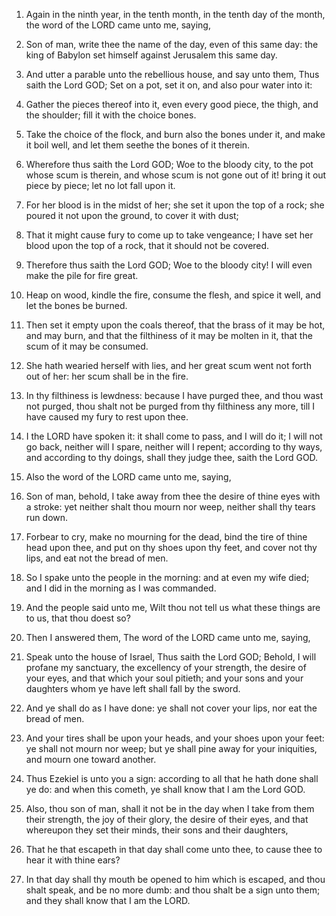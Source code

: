 1. Again in the ninth year, in the tenth month, in the tenth day of
the month, the word of the LORD came unto me, saying,

2. Son of man,
write thee the name of the day, even of this same day: the king of
Babylon set himself against Jerusalem this same day.

3. And utter a parable unto the rebellious house, and say unto them,
Thus saith the Lord GOD; Set on a pot, set it on, and also pour water
into it:

4. Gather the pieces thereof into it, even every good
piece, the thigh, and the shoulder; fill it with the choice bones.

5. Take the choice of the flock, and burn also the bones under it,
and make it boil well, and let them seethe the bones of it therein.

6. Wherefore thus saith the Lord GOD; Woe to the bloody city, to the
pot whose scum is therein, and whose scum is not gone out of it! bring
it out piece by piece; let no lot fall upon it.

7. For her blood is in the midst of her; she set it upon the top of
a rock; she poured it not upon the ground, to cover it with dust;

8. That it might cause fury to come up to take vengeance; I have set her
blood upon the top of a rock, that it should not be covered.

9. Therefore thus saith the Lord GOD; Woe to the bloody city! I will
even make the pile for fire great.

10. Heap on wood, kindle the fire, consume the flesh, and spice it
well, and let the bones be burned.

11. Then set it empty upon the coals thereof, that the brass of it
may be hot, and may burn, and that the filthiness of it may be molten
in it, that the scum of it may be consumed.

12. She hath wearied herself with lies, and her great scum went not
forth out of her: her scum shall be in the fire.

13. In thy filthiness is lewdness: because I have purged thee, and
thou wast not purged, thou shalt not be purged from thy filthiness any
more, till I have caused my fury to rest upon thee.

14. I the LORD have spoken it: it shall come to pass, and I will do
it; I will not go back, neither will I spare, neither will I repent;
according to thy ways, and according to thy doings, shall they judge
thee, saith the Lord GOD.

15. Also the word of the LORD came unto me, saying,

16. Son of
man, behold, I take away from thee the desire of thine eyes with a
stroke: yet neither shalt thou mourn nor weep, neither shall thy tears
run down.

17. Forbear to cry, make no mourning for the dead, bind the tire of
thine head upon thee, and put on thy shoes upon thy feet, and cover
not thy lips, and eat not the bread of men.

18. So I spake unto the people in the morning: and at even my wife
died; and I did in the morning as I was commanded.

19. And the people said unto me, Wilt thou not tell us what these
things are to us, that thou doest so?

20. Then I answered them, The
word of the LORD came unto me, saying,

21. Speak unto the house of
Israel, Thus saith the Lord GOD; Behold, I will profane my sanctuary,
the excellency of your strength, the desire of your eyes, and that
which your soul pitieth; and your sons and your daughters whom ye have
left shall fall by the sword.

22. And ye shall do as I have done: ye shall not cover your lips,
nor eat the bread of men.

23. And your tires shall be upon your heads, and your shoes upon
your feet: ye shall not mourn nor weep; but ye shall pine away for
your iniquities, and mourn one toward another.

24. Thus Ezekiel is unto you a sign: according to all that he hath
done shall ye do: and when this cometh, ye shall know that I am the
Lord GOD.

25. Also, thou son of man, shall it not be in the day when I take
from them their strength, the joy of their glory, the desire of their
eyes, and that whereupon they set their minds, their sons and their
daughters,

26. That he that escapeth in that day shall come unto
thee, to cause thee to hear it with thine ears?

27. In that day
shall thy mouth be opened to him which is escaped, and thou shalt
speak, and be no more dumb: and thou shalt be a sign unto them; and
they shall know that I am the LORD.